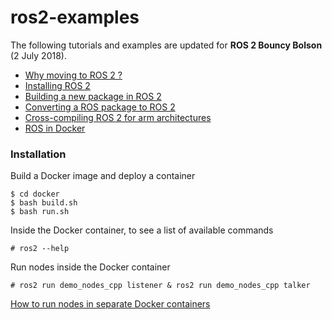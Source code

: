 # ros2-examples

The following tutorials and examples are updated for **ROS 2 Bouncy Bolson** (2 July 2018).

- [Why moving to ROS 2 ?](http://design.ros2.org/articles/why_ros2.html)
- [Installing ROS 2](https://github.com/ros2/ros2/wiki/Installation) 
- [Building a new package in ROS 2](https://github.com/ros2/ros2/wiki/Migration-Guide)
- [Converting a ROS package to ROS 2](https://github.com/ros2/ros2/wiki/Migration-Guide)
- [Cross-compiling ROS 2 for arm architectures](https://github.com/ros2-for-arm/ros2/wiki/ROS2-on-arm-architecture)
- [ROS in Docker](https://jarisafi.wordpress.com/2018/01/17/how-i-use-docker-for-robotics-development/)


### Installation

Build a Docker image and deploy a container

    $ cd docker
    $ bash build.sh
    $ bash run.sh

Inside the Docker container, to see a list of available commands

    # ros2 --help
    
Run nodes inside the Docker container 

    # ros2 run demo_nodes_cpp listener & ros2 run demo_nodes_cpp talker

[How to run nodes in separate Docker containers](https://github.com/ros2/ros2/wiki/Run-2-nodes-in-two-separate-docker-containers)


